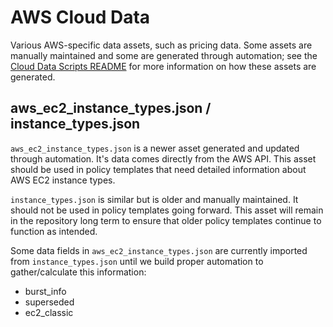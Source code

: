 # AWS Cloud Data

Various AWS-specific data assets, such as pricing data. Some assets are manually maintained and some are generated through automation; see the [Cloud Data Scripts README](https://github.com/flexera-public/policy_templates/blob/master/tools/cloud_data/README.md) for more information on how these assets are generated.

## aws_ec2_instance_types.json / instance_types.json

`aws_ec2_instance_types.json` is a newer asset generated and updated through automation. It's data comes directly from the AWS API. This asset should be used in policy templates that need detailed information about AWS EC2 instance types.

`instance_types.json` is similar but is older and manually maintained. It should not be used in policy templates going forward. This asset will remain in the repository long term to ensure that older policy templates continue to function as intended.

Some data fields in `aws_ec2_instance_types.json` are currently imported from `instance_types.json` until we build proper automation to gather/calculate this information:

- burst_info
- superseded
- ec2_classic
